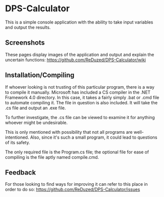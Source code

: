 # DPS-Calculator
This is a simple console application with the ability to take input variables and output the results.

## Screenshots
These pages display images of the application and output and explain the uncertain functions: 
https://github.com/ReDuzed/DPS-Calculator/wiki

## Installation/Compiling
If whoever looking is not trusting of this particular program, there is a way to compile it manually. Microsoft has included a CS compiler in the .NET Framework 4.0 directory. In this case, it takes a fairly simply .bat or .cmd file to automate compiling it. The file in question is also included. It will take the .cs file and output an .exe file.

To further investigate, the .cs file can be viewed to examine it for anything whoever might be undesirable.

This is only mentioned with possibility that not all programs are well-intentioned. Also, since it's such a small program, it could lead to questions of its safety.

The only required file is the Program.cs file; the optional file for ease of compiling is the file aptly named compile.cmd.

## Feedback
For those looking to find ways for improving it can refer to this place in order to do so:
https://github.com/ReDuzed/DPS-Calculator/issues
